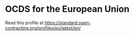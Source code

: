# OCDS for the European Union

Read this profile at <https://standard.open-contracting.org/profiles/eu/latest/en/>
